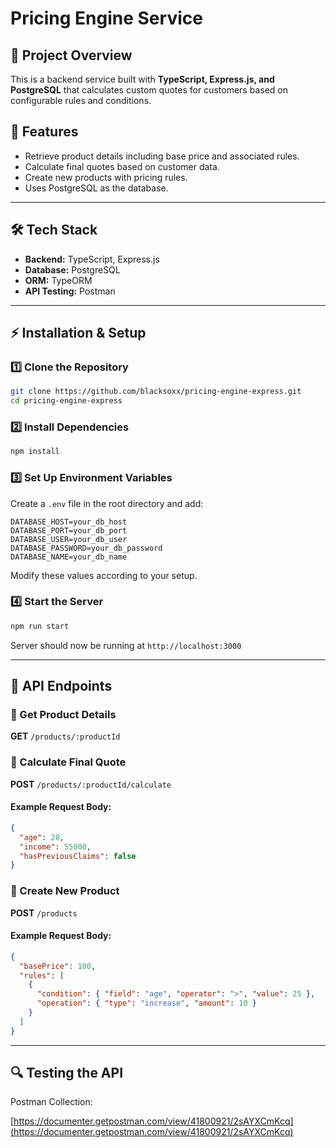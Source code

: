 # Pricing Engine Service

## 📌 Project Overview

This is a backend service built with **TypeScript, Express.js, and PostgreSQL** that calculates custom quotes for customers based on configurable rules and conditions.

## 🚀 Features

- Retrieve product details including base price and associated rules.
- Calculate final quotes based on customer data.
- Create new products with pricing rules.
- Uses PostgreSQL as the database.

---

## 🛠️ Tech Stack

- **Backend:** TypeScript, Express.js
- **Database:** PostgreSQL
- **ORM:** TypeORM&#x20;
- **API Testing:** Postman

---

## ⚡ Installation & Setup

### 1️⃣ Clone the Repository

```sh
git clone https://github.com/blacksoxx/pricing-engine-express.git
cd pricing-engine-express
```

### 2️⃣ Install Dependencies

```sh
npm install
```

### 3️⃣ Set Up Environment Variables

Create a `.env` file in the root directory and add:

```
DATABASE_HOST=your_db_host
DATABASE_PORT=your_db_port
DATABASE_USER=your_db_user
DATABASE_PASSWORD=your_db_password
DATABASE_NAME=your_db_name
```

Modify these values according to your setup.

### 4️⃣ Start the Server

```sh
npm run start
```

Server should now be running at `http://localhost:3000`

---

## 📌 API Endpoints

### 🔹 Get Product Details

**GET** `/products/:productId`

### 🔹 Calculate Final Quote

**POST** `/products/:productId/calculate`

#### Example Request Body:

```json
{
  "age": 28,
  "income": 55000,
  "hasPreviousClaims": false
}
```

### 🔹 Create New Product

**POST** `/products`

#### Example Request Body:

```json
{
  "basePrice": 100,
  "rules": [
    {
      "condition": { "field": "age", "operator": ">", "value": 25 },
      "operation": { "type": "increase", "amount": 10 }
    }
  ]
}
```

---

## 🔍 Testing the API

Postman Collection:

[https://documenter.getpostman.com/view/41800921/2sAYXCmKcq](https://documenter.getpostman.com/view/41800921/2sAYXCmKcq)
